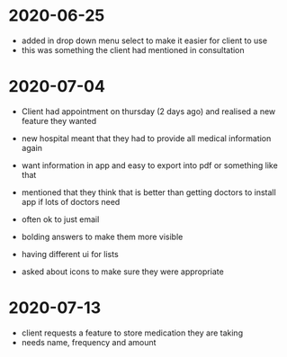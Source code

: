 # 2020-06-25

- added in drop down menu select to make it easier for client to use
- this was something the client had mentioned in consultation

# 2020-07-04

- Client had appointment on thursday (2 days ago) and realised a new feature they wanted
- new hospital meant that they had to provide all medical information again
- want information in app and easy to export into pdf or something like that
- mentioned that they think that is better than getting doctors to install app if lots of doctors need
- often ok to just email

- bolding answers to make them more visible
- having different ui for lists
- asked about icons to make sure they were appropriate

# 2020-07-13

- client requests a feature to store medication they are taking
- needs name, frequency and amount

